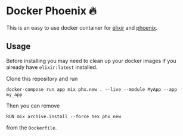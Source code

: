 # Docker Phoenix 🔥

This is an easy to use docker container for [elixir](https://elixir-lang.org/) and [phoenix](https://phoenixframework.org/).

## Usage

Before installing you may need to clean up your docker images if you already have `elixir:latest` installed.

Clone this repository and run

```
docker-compose run app mix phx.new . --live --module MyApp --app my_app
```

Then you can remove

```
RUN mix archive.install --force hex phx_new
```

from the `Dockerfile`.
